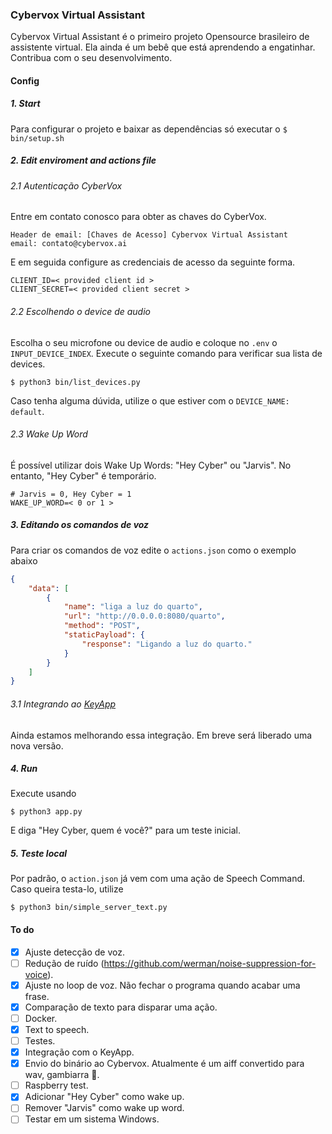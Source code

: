 ### Cybervox Virtual Assistant
Cybervox Virtual Assistant é o primeiro projeto Opensource brasileiro de assistente virtual. Ela ainda é um bebê que está aprendendo a engatinhar. Contribua com o seu desenvolvimento.
#### Config
##### 1. Start
Para configurar o projeto e baixar as dependências só executar o 
``$ bin/setup.sh``
##### 2. Edit enviroment and actions file
###### 2.1 Autenticação CyberVox
Entre em contato conosco para obter as chaves do CyberVox.
```
Header de email: [Chaves de Acesso] Cybervox Virtual Assistant
email: contato@cybervox.ai
```
E em seguida configure as credenciais de acesso da seguinte forma.
```
CLIENT_ID=< provided client id >
CLIENT_SECRET=< provided client secret >
```
###### 2.2 Escolhendo o device de audio
Escolha o seu microfone ou device de audio e coloque no ``.env`` o ``INPUT_DEVICE_INDEX``. Execute o seguinte comando para verificar sua lista de devices.
```
$ python3 bin/list_devices.py
```
Caso tenha alguma dúvida, utilize o que estiver com o `DEVICE_NAME: default`.
###### 2.3 Wake Up Word
É possível utilizar dois Wake Up Words: "Hey Cyber" ou "Jarvis". No entanto, "Hey Cyber" é temporário.
```
# Jarvis = 0, Hey Cyber = 1
WAKE_UP_WORD=< 0 or 1 >
```
##### 3. Editando os comandos de voz
Para criar os comandos de voz edite o ``actions.json`` como o exemplo abaixo
~~~json
{
    "data": [
        {
            "name": "liga a luz do quarto",
            "url": "http://0.0.0.0:8080/quarto",
            "method": "POST",
            "staticPayload": {
                "response": "Ligando a luz do quarto."
            }
        }
    ]
}
~~~
###### 3.1 Integrando ao [KeyApp](https://keyapp.ai/)
Ainda estamos melhorando essa integração. Em breve será liberado uma nova versão.
##### 4. Run
Execute usando
```
$ python3 app.py
```
E diga "Hey Cyber, quem é você?" para um teste inicial.
##### 5. Teste local
Por padrão, o ```action.json``` já vem com uma ação de Speech Command. Caso queira testa-lo, utilize 
```
$ python3 bin/simple_server_text.py
```
#### To do
- [x] Ajuste detecção de voz.
- [ ] Redução de ruído (https://github.com/werman/noise-suppression-for-voice).
- [x] Ajuste no loop de voz. Não fechar o programa quando acabar uma frase.
- [x] Comparação de texto para disparar uma ação.
- [ ] Docker.
- [x] Text to speech.
- [ ] Testes.
- [x] Integração com o KeyApp.
- [x] Envio do binário ao Cybervox. Atualmente é um aiff convertido para wav, gambiarra :see_no_evil:.
- [ ] Raspberry test.
- [x] Adicionar "Hey Cyber" como wake up.
- [ ] Remover "Jarvis" como wake up word.
- [ ] Testar em um sistema Windows.